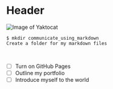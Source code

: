 # Header

![Image of Yaktocat](https://octodex.github.com/images/yaktocat.png)
<br>

```
$ mkdir communicate_using_markdown
Create a folder for my markdown files
```
<br>

- [ ] Turn on GitHub Pages
- [ ] Outline my portfolio
- [ ] Introduce myself to the world
